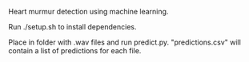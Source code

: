 Heart murmur detection using machine learning.

Run ./setup.sh to install dependencies.

Place in folder with .wav files and run predict.py. "predictions.csv" will contain a list of predictions for each file.
